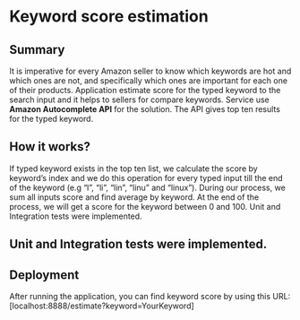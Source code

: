 # Keyword score estimation

## Summary
It is imperative for every Amazon seller to know which keywords are hot and which ones are not, and specifically which ones are important for each one of their products. Application estimate score for the typed keyword to the search input and it helps to sellers for compare keywords. 
Service use **Amazon Autocomplete API** for the solution. The API gives top ten results for the typed keyword. 

## How it works?
If typed keyword exists in the top ten list, we calculate the score by keyword’s index and we do this operation for every typed input till the end of the keyword (e.g “l”, “li”, “lin”, “linu” and “linux”). During our process, we sum all inputs score and find average by keyword. At the end of the process, we will get a score for the keyword between 0 and 100. 
Unit and Integration tests were implemented.

## Unit and Integration tests were implemented.

## Deployment
After running the application, you can find keyword score by using this URL: 	
[localhost:8888/estimate?keyword=YourKeyword]

